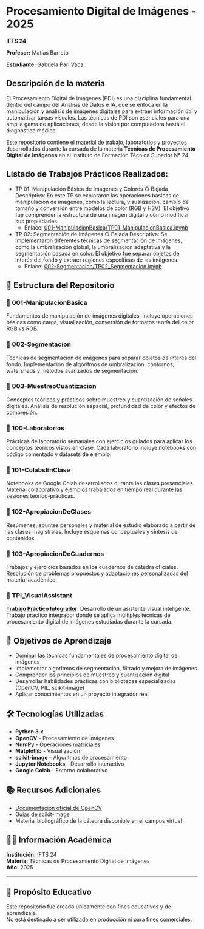 # Procesamiento Digital de Imágenes - 2025
**IFTS 24**

**Profesor:** Matías Barreto

**Estudiante:** Gabriela Pari Vaca

## Descripción de la materia
El Procesamiento Digital de Imágenes (PDI) es una disciplina fundamental dentro del campo
del Análisis de Datos e IA, que se enfoca en la manipulación y análisis de imágenes
digitales para extraer información útil y automatizar tareas visuales. Las técnicas de PDI son
esenciales para una amplia gama de aplicaciones, desde la visión por computadora hasta el
diagnóstico médico.

Este repositorio contiene el material de trabajo, laboratorios y proyectos desarrollados durante la cursada de la materia **Técnicas de Procesamiento Digital de Imágenes** en el Instituto de Formación Técnica Superior N° 24.

## Listado de Trabajos Prácticos Realizados:
- TP 01: Manipulación Básica de Imágenes y Colores​
○​ Bajada Descriptiva: En este TP se exploraron las operaciones básicas de
manipulación de imágenes, como la lectura, visualización, cambio de tamaño
y conversión entre modelos de color (RGB y HSV). El objetivo fue
comprender la estructura de una imagen digital y cómo modificar sus
propiedades.
    - Enlace: [001-ManipulacionBasica/TP01_ManipulacionBasica.ipynb](https://github.com/parivgabriela/PDI_PARI_VACA_GABRIELA/blob/main/001-ManipulacionBasica/TP01_ManipulacionBasica.ipynb) 
- TP 02: Segmentación de Imágenes​
○​ Bajada Descriptiva: Se implementaron diferentes técnicas de segmentación
de imágenes, como la umbralización global, la umbralización adaptativa y la
segmentación basada en color. El objetivo fue separar objetos de interés del
fondo y extraer regiones específicas de las imágenes.
    - Enlace: [002-Segmentacion/TP02_Segmentacion.ipynb](https://github.com/parivgabriela/PDI_PARI_VACA_GABRIELA/blob/main/002-Segmentacion/TP02_Segmentacion.ipynb)


## 📁 Estructura del Repositorio

### **📂 001-ManipulacionBasica**
Fundamentos de manipulación de imágenes digitales. Incluye operaciones básicas como carga, visualización, conversión de formatos teoría del color RGB vs RGB.

### **📂 002-Segmentacion**
Técnicas de segmentación de imágenes para separar objetos de interés del fondo. Implementación de algoritmos de umbralización, contornos, watersheds y métodos avanzados de segmentación.

### **📂 003-MuestreoCuantizacion**
Conceptos teóricos y prácticos sobre muestreo y cuantización de señales digitales. Análisis de resolución espacial, profundidad de color y efectos de compresión.

### **📂 100-Laboratorios**
Prácticas de laboratorio semanales con ejercicios guiados para aplicar los conceptos teóricos vistos en clase. Cada laboratorio incluye notebooks con código comentado y datasets de ejemplo.

### **📂 101-ColabsEnClase**
Notebooks de Google Colab desarrollados durante las clases presenciales. Material colaborativo y ejemplos trabajados en tiempo real durante las sesiones teórico-prácticas.

### **📂 102-ApropiacionDeClases**
Resúmenes, apuntes personales y material de estudio elaborado a partir de las clases magistrales. Incluye esquemas conceptuales y síntesis de contenidos.

### **📂 103-ApropiacionDeCuadernos**
Trabajos y ejercicios basados en los cuadernos de cátedra oficiales. Resolución de problemas propuestos y adaptaciones personalizadas del material académico.

### **📂 TPI_VisualAssistant**
[**Trabajo Práctico Integrador**](TPI_VisualAssistant/TPI_VisualAssistant.ipynb): Desarrollo de un asistente visual inteligente. Trabajo practico integrador donde se aplica múltiples técnicas de procesamiento digital de imágenes estudiadas durante la cursada.

## 🎯 Objetivos de Aprendizaje

- Dominar las técnicas fundamentales de procesamiento digital de imágenes
- Implementar algoritmos de segmentación, filtrado y mejora de imágenes
- Comprender los principios de muestreo y cuantización digital
- Desarrollar habilidades prácticas con bibliotecas especializadas (OpenCV, PIL, scikit-image)
- Aplicar conocimientos en un proyecto integrador real

## 🛠️ Tecnologías Utilizadas

- **Python 3.x**
- **OpenCV** - Procesamiento de imágenes
- **NumPy** - Operaciones matriciales
- **Matplotlib** - Visualización
- **scikit-image** - Algoritmos de procesamiento
- **Jupyter Notebooks** - Desarrollo interactivo
- **Google Colab** - Entorno colaborativo

## 📚 Recursos Adicionales

- [Documentación oficial de OpenCV](https://docs.opencv.org/)
- [Guías de scikit-image](https://scikit-image.org/docs/stable/)
- Material bibliográfico de la cátedra disponible en el campus virtual

## 👨‍🎓 Información Académica

**Institución:** IFTS 24  
**Materia:** Técnicas de Procesamiento Digital de Imágenes  
**Año:** 2025  

---
## 📘 Propósito Educativo

Este repositorio fue creado únicamente con fines educativos y de aprendizaje.  
No está destinado a ser utilizado en producción ni para fines comerciales.
